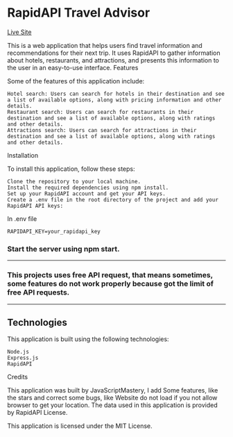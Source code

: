 # RapidAPI Travel Advisor

[Live Site](https://travelapi.davidjovino.com)

This is a web application that helps users find travel information and recommendations for their next trip. It uses RapidAPI to gather information about hotels, restaurants, and attractions, and presents this information to the user in an easy-to-use interface.
Features

Some of the features of this application include:

    Hotel search: Users can search for hotels in their destination and see a list of available options, along with pricing information and other details.
    Restaurant search: Users can search for restaurants in their destination and see a list of available options, along with ratings and other details.
    Attractions search: Users can search for attractions in their destination and see a list of available options, along with ratings and other details.

Installation

To install this application, follow these steps:

    Clone the repository to your local machine.
    Install the required dependencies using npm install.
    Set up your RapidAPI account and get your API keys.
    Create a .env file in the root directory of the project and add your RapidAPI API keys:

In .env file

    RAPIDAPI_KEY=your_rapidapi_key

### Start the server using npm start.

---

### This projects uses free API request, that means sometimes, some features do not work properly because got the limit of free API requests.

---

## Technologies

This application is built using the following technologies:

    Node.js
    Express.js
    RapidAPI

Credits

This application was built by JavaScriptMastery, I add Some features, like the stars and correct some bugs, like Website do not load if you not allow browser to get your location. The data used in this application is provided by RapidAPI
License.

This application is licensed under the MIT License.
